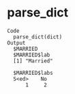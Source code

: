 # parse_dict

    Code
      parse_dict(dict)
    Output
      $MARRIED
      $MARRIED$lab
      [1] "Married"
      
      $MARRIED$labs
      S<ed>    No 
          1     2 
      
      

